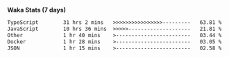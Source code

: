 
<b>Waka Stats (7 days)</b>

<!--START_SECTION:waka-->

```txt
TypeScript        31 hrs 2 mins   >>>>>>>>>>>>>>>>---------   63.81 %
JavaScript        10 hrs 36 mins  >>>>>--------------------   21.81 %
Other             1 hr 40 mins    >------------------------   03.44 %
Docker            1 hr 28 mins    >------------------------   03.05 %
JSON              1 hr 15 mins    >------------------------   02.58 %
```

<!--END_SECTION:waka-->
